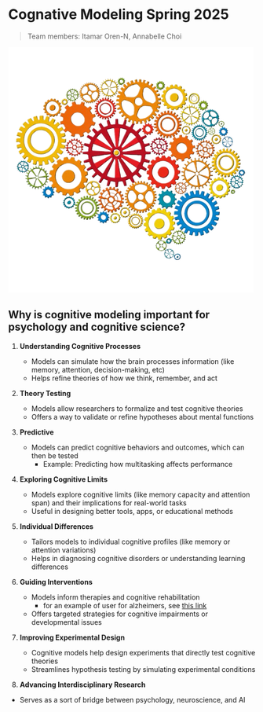 # Cognative Modeling Spring 2025
> Team members: Itamar Oren-N, Annabelle Choi

![logo.png](logo.png)

## Why is cognitive modeling important for psychology and cognitive science?

1. **Understanding Cognitive Processes**
   - Models can simulate how the brain processes information (like memory, attention, decision-making, etc)
   - Helps refine theories of how we think, remember, and act

2. **Theory Testing**
   - Models allow researchers to formalize and test cognitive theories
   - Offers a way to validate or refine hypotheses about mental functions

3. **Predictive**
   - Models can predict cognitive behaviors and outcomes, which can then be tested
        - Example: Predicting how multitasking affects performance

4. **Exploring Cognitive Limits**
   - Models explore cognitive limits (like memory capacity and attention span) and their implications for real-world tasks
   - Useful in designing better tools, apps, or educational methods

5. **Individual Differences**
   - Tailors models to individual cognitive profiles (like memory or attention variations)
   - Helps in diagnosing cognitive disorders or understanding learning differences

6. **Guiding Interventions**
   - Models inform therapies and cognitive rehabilitation
        - for an example of user for alzheimers, see [this link](https://alz-journals.onlinelibrary.wiley.com/doi/10.1002/alz.13886)
   - Offers targeted strategies for cognitive impairments or developmental issues

7. **Improving Experimental Design**
   - Cognitive models help design experiments that directly test cognitive theories
   - Streamlines hypothesis testing by simulating experimental conditions

10. **Advancing Interdisciplinary Research**
   - Serves as a sort of bridge between psychology, neuroscience, and AI

